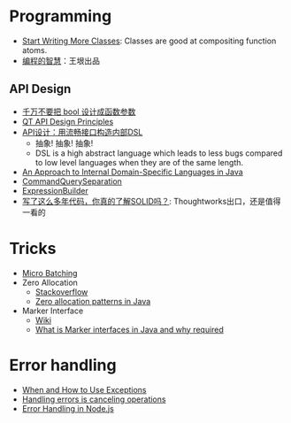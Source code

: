 # Programming
+ [Start Writing More Classes](http://lucumr.pocoo.org/2013/2/13/moar-classes/): Classes are good at compositing function atoms.
+ [编程的智慧](http://www.yinwang.org/blog-cn/2015/11/21/programming-philosophy)：王垠出品

## API Design
+ [千万不要把 bool 设计成函数参数](http://coolshell.cn/articles/5444.html)
+ [QT API Design Principles](http://wiki.qt.io/API-Design-Principles)
+ [API设计：用流畅接口构造内部DSL](http://coolshell.cn/articles/5709.html)
    + 抽象! 抽象! 抽象!
    + DSL is a high abstract language which leads to less bugs compared to low level languages when they are of the same length.
+ [An Approach to Internal Domain-Specific Languages in Java](http://www.infoq.com/articles/internal-dsls-java)
+ [CommandQuerySeparation](http://martinfowler.com/bliki/CommandQuerySeparation.html)
+ [ExpressionBuilder](http://martinfowler.com/bliki/ExpressionBuilder.html)
+ [写了这么多年代码，你真的了解SOLID吗？](https://insights.thoughtworks.cn/do-you-really-know-solid/): Thoughtworks出口，还是值得一看的

# Tricks
+ [Micro Batching](http://tutorials.jenkov.com/java-performance/micro-batching.html)
+ Zero Allocation
    + [Stackoverflow](http://stackoverflow.com/questions/33656936/java-zero-allocation)
    + [Zero allocation patterns in Java](https://elecodev.wordpress.com/2015/07/07/zero-allocation-patterns/)
+ Marker Interface
    + [Wiki](https://en.wikipedia.org/wiki/Marker_interface_pattern)
    + [What is Marker interfaces in Java and why required](https://javarevisited.blogspot.com/2012/01/what-is-marker-interfaces-in-java-and.html)
    
# Error handling
+ [When and How to Use Exceptions](http://www.drdobbs.com/when-and-how-to-use-exceptions/184401836)
+ [Handling errors is canceling operations](https://akrzemi1.wordpress.com/2019/04/25/handling-errors-is-canceling-operations/)
+ [Error Handling in Node.js](https://www.joyent.com/node-js/production/design/errors)
